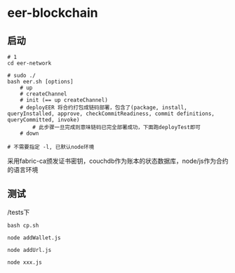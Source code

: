 # eer-blockchain

## 启动

```shell script
# 1
cd eer-network

# sudo ./
bash eer.sh [options]  
    # up
    # createChannel
    # init (== up createChannel)
    # deployEER 将合约打包成链码部署，包含了(package, install, queryInstalled, approve, checkCommitReadiness, commit definitions, queryCommitted, invoke)
        # 此步骤一旦完成则意味链码已完全部署成功，下面跑deployTest即可
    # down

# 不需要指定 -l, 已默认node环境
```

采用fabric-ca颁发证书密钥，couchdb作为账本的状态数据库，node/js作为合约的语言环境

## 测试

/tests下

```shell script
bash cp.sh

node addWallet.js

node addUrl.js

node xxx.js

```
